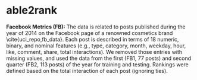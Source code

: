 # able2rank

**Facebook Metrics (FB):**
The data is related to posts published during the year of 2014 on the Facebook page of a renowned cosmetics brand \cite{uci_repo,fb_data}. Each post is described in terms of 18 numeric, binary, and nominal features (e.g., type, category, month, weekday, hour, like, comment, share, total interactions). We removed those entries with missing values, and used the data from the first (FB1, 77 posts) and second quarter (FB2, 113 posts) of the year for training and testing. Rankings were defined based on the total interaction of each post (ignoring ties).
